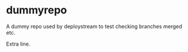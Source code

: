 dummyrepo
=========

A dummy repo used by deploystream to test checking branches merged etc.

Extra line.
